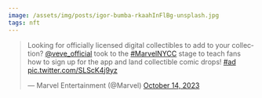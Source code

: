 ```yaml
---
image: /assets/img/posts/igor-bumba-rkaahInFlBg-unsplash.jpg
tags: nft
---
```


<blockquote class="twitter-tweet"><p lang="en" dir="ltr">Looking for officially licensed digital collectibles to add to your collection? <a href="https://twitter.com/veve_official?ref_src=twsrc%5Etfw">@veve_official</a> took to the <a href="https://twitter.com/hashtag/MarvelNYCC?src=hash&amp;ref_src=twsrc%5Etfw">#MarvelNYCC</a> stage to teach fans how to sign up for the app and land collectible comic drops! <a href="https://twitter.com/hashtag/ad?src=hash&amp;ref_src=twsrc%5Etfw">#ad</a> <a href="https://t.co/SLScK4j9yz">pic.twitter.com/SLScK4j9yz</a></p>&mdash; Marvel Entertainment (@Marvel) <a href="https://twitter.com/Marvel/status/1713330364872069203?ref_src=twsrc%5Etfw">October 14, 2023</a></blockquote> <script async src="https://platform.twitter.com/widgets.js" charset="utf-8"></script>
